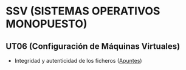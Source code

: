 # SSV (SISTEMAS OPERATIVOS MONOPUESTO)

## UT06 (Configuración de Máquinas Virtuales)

* Integridad y autenticidad de los ficheros \([Apuntes](./apuntes/integridad_de_los_ficheros.md))

